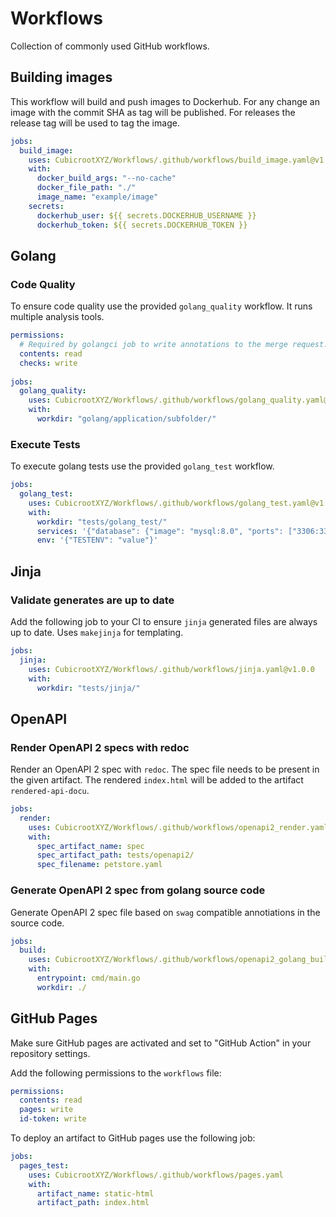 # Workflows

Collection of commonly used GitHub workflows.

## Building images

This workflow will build and push images to Dockerhub. For any change an image with the commit SHA as tag will be published. For releases the release tag will be used to tag the image.

```yaml
jobs:
  build_image:
    uses: CubicrootXYZ/Workflows/.github/workflows/build_image.yaml@v1.0.0
    with:
      docker_build_args: "--no-cache"
      docker_file_path: "./"
      image_name: "example/image"
    secrets:
      dockerhub_user: ${{ secrets.DOCKERHUB_USERNAME }}
      dockerhub_token: ${{ secrets.DOCKERHUB_TOKEN }}
```

## Golang

### Code Quality

To ensure code quality use the provided `golang_quality` workflow. It runs multiple analysis tools.

```yaml
permissions:
  # Required by golangci job to write annotations to the merge request.
  contents: read
  checks: write
  
jobs:
  golang_quality:
    uses: CubicrootXYZ/Workflows/.github/workflows/golang_quality.yaml@v1.0.0
    with:
      workdir: "golang/application/subfolder/"
```

### Execute Tests

To execute golang tests use the provided `golang_test` workflow.

```yaml
jobs:
  golang_test:
    uses: CubicrootXYZ/Workflows/.github/workflows/golang_test.yaml@v1.0.0
    with:
      workdir: "tests/golang_test/"
      services: '{"database": {"image": "mysql:8.0", "ports": ["3306:3306"]}}'
      env: '{"TESTENV": "value"}'
```

## Jinja

### Validate generates are up to date

Add the following job to your CI to ensure `jinja` generated files are always up to date. Uses `makejinja` for templating.

```yaml
jobs:
  jinja:
    uses: CubicrootXYZ/Workflows/.github/workflows/jinja.yaml@v1.0.0
    with:
      workdir: "tests/jinja/"
```

## OpenAPI

### Render OpenAPI 2 specs with redoc

Render an OpenAPI 2 spec with `redoc`. The spec file needs to be present in the given artifact. The rendered `index.html` will be added to the artifact `rendered-api-docu`.

```yaml
jobs:
  render:
    uses: CubicrootXYZ/Workflows/.github/workflows/openapi2_render.yaml@v1.0.0
    with:
      spec_artifact_name: spec
      spec_artifact_path: tests/openapi2/
      spec_filename: petstore.yaml
```

### Generate OpenAPI 2 spec from golang source code

Generate OpenAPI 2 spec file based on `swag` compatible annotiations in the source code.

```yaml
jobs:
  build:
    uses: CubicrootXYZ/Workflows/.github/workflows/openapi2_golang_build.yaml@v1.0.0
    with:
      entrypoint: cmd/main.go
      workdir: ./
```

## GitHub Pages

Make sure GitHub pages are activated and set to "GitHub Action" in your repository settings.

Add the following permissions to the `workflows` file:

```yaml
permissions:
  contents: read
  pages: write
  id-token: write
```

To deploy an artifact to GitHub pages use the following job:

```yaml
jobs:
  pages_test:
    uses: CubicrootXYZ/Workflows/.github/workflows/pages.yaml
    with:
      artifact_name: static-html
      artifact_path: index.html
```
